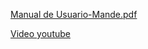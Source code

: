 
[Manual de Usuario-Mande.pdf](https://github.com/GABO1017/proyecto_db-main-main/files/9330850/Manual.de.Usuario-Mande.pdf)

[Video youtube](https://youtu.be/OFP7A_a2hjE)

